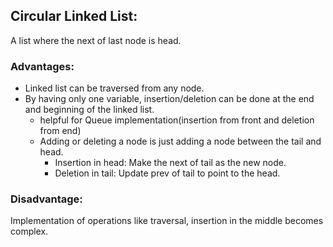 ## Circular Linked List:

A list where the next of last node is head.

### Advantages:

- Linked list can be traversed from any node.
- By having only one variable, insertion/deletion can be done at the end and beginning of the linked list.
  - helpful for Queue implementation(insertion from front and deletion from end)
  - Adding or deleting a node is just adding a node between the tail and head.
    - Insertion in head: Make the next of tail as the new node.
    - Deletion in tail: Update prev of tail to point to the head.

### Disadvantage:

Implementation of operations like traversal, insertion in the middle becomes complex.
